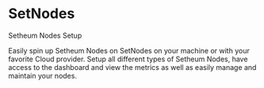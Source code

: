 # SetNodes
Setheum Nodes Setup 

Easily spin up Setheum Nodes on SetNodes on your machine or with your favorite Cloud provider. Setup all different types of Setheum Nodes, have access to the dashboard and view the metrics as well as easily manage and maintain your nodes.
